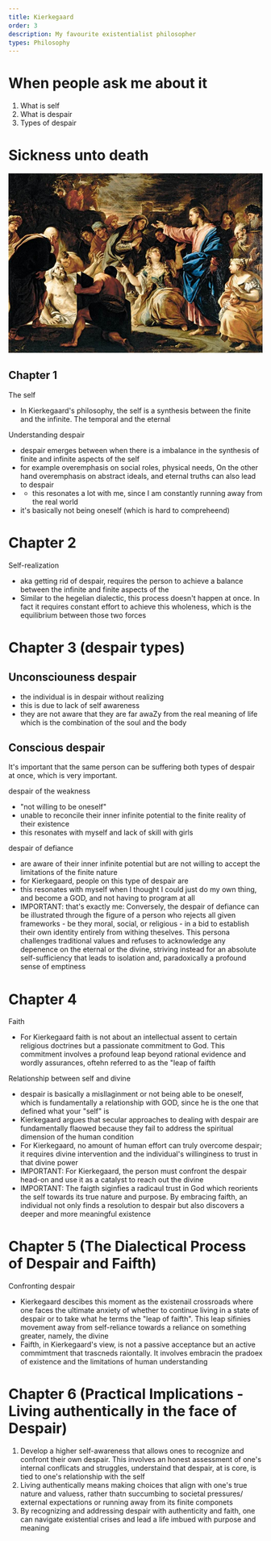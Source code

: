 ```yaml
---
title: Kierkegaard
order: 3
description: My favourite existentialist philosopher
types: Philosophy
---
```


# When people ask me about it

1. What is self
2. What is despair
3. Types of despair

# Sickness unto death

![alt text](image.png)

## Chapter 1

The self
- In Kierkegaard's philosophy, the self is a synthesis between the finite and the infinite. The temporal and the eternal

Understanding despair
- despair emerges between when there is a imbalance in the synthesis of finite and infinite aspects of the self
- for example overemphasis on social roles, physical needs, On the other hand overemphasis on abstract ideals, and eternal truths can also lead to despair
- - this resonates a lot with me, since I am constantly running away from the real world
- it's basically not being oneself (which is hard to compreheend)

# Chapter 2

Self-realization
- aka getting rid of despair, requires the person to achieve a balance between the infinite and finite aspects of the 
- Similar to the hegelian dialectic, this process doesn't happen at once. In fact it requires constant effort to achieve this wholeness, which is the equilibrium between those two forces

# Chapter 3 (despair types)

## Unconsciouness despair
- the individual is in despair without realizing
- this is due to lack of self awareness
- they are not aware that they are far awaZy from the real meaning of life which is the combination of the soul and the body

## Conscious despair

It's important that the same person can be suffering both types of despair at once, which is very important.

despair of the weakness
- "not willing to be oneself"
- unable to reconcile their inner infinite potential to the finite reality of their existence
- this resonates with myself and lack of skill with girls

despair of defiance
- are aware of their inner infinite potential but are not willing to accept the limitations of the finite nature
- for Kierkegaard, people on this type of despair are 
- this resonates with myself when I thought I could just do my own thing, and become a GOD, and not having to program at all
- IMPORTANT: that's exactly me: Conversely, the despair of defiance can be illustrated through the figure of a person who rejects all given frameworks - be they moral, social, or religious - in a bid to establish their own identity entirely from withing theselves. This persona challenges traditional values and refuses to acknowledge any depenence on the eternal or the divine, striving instead for an absolute self-sufficiency that leads to isolation and, paradoxically a profound sense of emptiness

# Chapter 4

Faith
- For Kierkegaard faith is not about an intellectual assent to certain religious doctrines but a passionate commitment to God. This commitment involves a profound leap beyond rational evidence and wordly assurances, oftehn referred to as the "leap of faifth


Relationship between self and divine
- despair is basically a misllaginment or not being able to be oneself, which is fundamentally a relationship with GOD, since he is the one that defined what your "self" is
- Kierkegaard argues that secular approaches to dealing with despair are fundamentally flaowed because they fail to address the spiritual dimension of the human condition
- For Kierkegaard, no amount of human effort can truly overcome despair; it requires divine intervention and the individual's willinginess to trust in that divine power
- IMPORTANT: For Kierkegaard, the person must confront the despair head-on and use it as a catalyst to reach out the divine
- IMPORTANT: The faigth siginfies a radicaul trust in God which reorients the self towards its true nature and purpose. By embracing faifth, an individual not only finds a resolution to despair but also discovers a deeper and more meaningful existence

# Chapter 5 (The Dialectical Process of Despair and Faifth)

Confronting despair
- Kierkegaard descibes this moment as the existenail crossroads where one faces the ultimate anxiety of whether to continue living in a state of despair or to take what he terms the "leap of faifth". This leap sifinies movement away from self-reliance towards a reliance on something greater, namely, the divine
- Faifth, in Kierkegaard's view, is not a passive acceptance but an active commimtment that trascneds raiontally. It involves embracin the pradoex of existence and the limitations of human understanding

# Chapter 6 (Practical Implications - Living authentically in the face of Despair)

1. Develop a higher self-awareness that allows ones to recognize and confront their own despair. This involves an honest assessment of one's internal conflicats and struggles, understaind that despair, at is core, is tied to one's relationship with the self
2. Living authentically means making choices that align with one's true nature and valuess, rather thatn succumbing to societal pressures/ external expectations or running away from its finite componets
3. By recognizing and addressing despair with authenticity and faith, one can navigate existential crises and lead a life imbued with purpose and meaning

